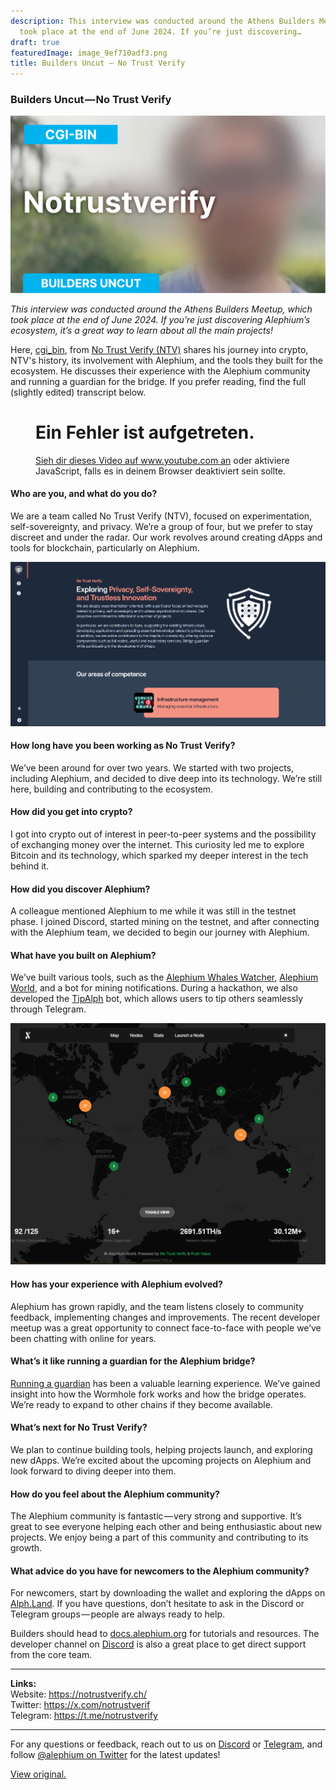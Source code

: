 ```yaml
---
description: This interview was conducted around the Athens Builders Meetup, which
  took place at the end of June 2024. If you’re just discovering…
draft: true
featuredImage: image_9ef710adf3.png
title: Builders Uncut — No Trust Verify
---
```


### Builders Uncut — No Trust Verify

![](image_9ef710adf3.png)

_This interview was conducted around the Athens Builders Meetup, which took place at the end of June 2024. If you’re just discovering Alephium’s ecosystem, it’s a great way to learn about all the main projects!_

Here, <a href="https://x.com/cg1_bin" class="markup--anchor markup--p-anchor" data-href="https://x.com/cg1_bin" rel="noopener" target="_blank">cgi_bin</a>, from <a href="https://notrustverify.ch/" class="markup--anchor markup--p-anchor" data-href="https://notrustverify.ch/" rel="noopener" target="_blank">No Trust Verify (NTV)</a> shares his journey into crypto, NTV's history, its involvement with Alephium, and the tools they built for the ecosystem. He discusses their experience with the Alephium community and running a guardian for the bridge. If you prefer reading, find the full (slightly edited) transcript below.

<figure id="6bb5" class="graf graf--figure graf--iframe graf-after--p">

<h1 id="ein-fehler-ist-aufgetreten." class="message">Ein Fehler ist aufgetreten.</h1>
<a href="https://www.youtube.com/watch?v=ac3KAyAfpAw" target="_blank">Sieh dir dieses Video auf www.youtube.com an</a> oder aktiviere JavaScript, falls es in deinem Browser deaktiviert sein sollte.
</figure>

#### Who are you, and what do you do?

We are a team called No Trust Verify (NTV), focused on experimentation, self-sovereignty, and privacy. We’re a group of four, but we prefer to stay discreet and under the radar. Our work revolves around creating dApps and tools for blockchain, particularly on Alephium.

![](image_149b9b9c0d.png)

#### How long have you been working as No Trust Verify?

We’ve been around for over two years. We started with two projects, including Alephium, and decided to dive deep into its technology. We’re still here, building and contributing to the ecosystem.

#### How did you get into crypto?

I got into crypto out of interest in peer-to-peer systems and the possibility of exchanging money over the internet. This curiosity led me to explore Bitcoin and its technology, which sparked my deeper interest in the tech behind it.

#### How did you discover Alephium?

A colleague mentioned Alephium to me while it was still in the testnet phase. I joined Discord, started mining on the testnet, and after connecting with the Alephium team, we decided to begin our journey with Alephium.

#### What have you built on Alephium?

We’ve built various tools, such as the <a href="https://x.com/AlphWhale" class="markup--anchor markup--p-anchor" data-href="https://x.com/AlphWhale" rel="noopener" target="_blank">Alephium Whales Watcher</a>, <a href="https://www.alephium.world/" class="markup--anchor markup--p-anchor" data-href="https://www.alephium.world/" rel="noopener" target="_blank">Alephium World</a>, and a bot for mining notifications. During a hackathon, we also developed the <a href="https://t.me/TipAlphBot" class="markup--anchor markup--p-anchor" data-href="https://t.me/TipAlphBot" rel="noopener" target="_blank">TipAlph</a> bot, which allows users to tip others seamlessly through Telegram.

![](image_14a7be38f3.png)

#### How has your experience with Alephium evolved?

Alephium has grown rapidly, and the team listens closely to community feedback, implementing changes and improvements. The recent developer meetup was a great opportunity to connect face-to-face with people we’ve been chatting with online for years.

#### What’s it like running a guardian for the Alephium bridge?

<a href="https://medium.com/@alephium/the-alephium-bridge-a787d90b2e4a" class="markup--anchor markup--p-anchor" data-href="https://medium.com/@alephium/the-alephium-bridge-a787d90b2e4a" target="_blank">Running a guardian</a> has been a valuable learning experience. We’ve gained insight into how the Wormhole fork works and how the bridge operates. We’re ready to expand to other chains if they become available.

#### What’s next for No Trust Verify?

We plan to continue building tools, helping projects launch, and exploring new dApps. We’re excited about the upcoming projects on Alephium and look forward to diving deeper into them.

#### How do you feel about the Alephium community?

The Alephium community is fantastic — very strong and supportive. It’s great to see everyone helping each other and being enthusiastic about new projects. We enjoy being a part of this community and contributing to its growth.

#### What advice do you have for newcomers to the Alephium community?

For newcomers, start by downloading the wallet and exploring the dApps on <a href="http://alph.land" class="markup--anchor markup--p-anchor" data-href="http://alph.land" rel="noopener" target="_blank">Alph.Land</a>. If you have questions, don’t hesitate to ask in the Discord or Telegram groups — people are always ready to help.

Builders should head to <a href="http://docs.alephium.org" class="markup--anchor markup--p-anchor" data-href="http://docs.alephium.org" rel="noopener" target="_blank">docs.alephium.org</a> for tutorials and resources. The developer channel on <a href="http://alephium.org/discord" class="markup--anchor markup--p-anchor" data-href="http://alephium.org/discord" rel="noopener" target="_blank">Discord</a> is also a great place to get direct support from the core team.

---

**Links:**  
Website: <a href="https://notrustverify.ch/" class="markup--anchor markup--p-anchor" data-href="https://notrustverify.ch/" rel="nofollow noopener" target="_blank">https://notrustverify.ch/</a>  
Twitter: <a href="https://x.com/notrustverif" class="markup--anchor markup--p-anchor" data-href="https://x.com/notrustverif" rel="nofollow noopener" target="_blank">https://x.com/notrustverif</a>  
Telegram: <a href="https://t.me/notrustverify" class="markup--anchor markup--p-anchor" data-href="https://t.me/notrustverify" rel="nofollow noopener" target="_blank">https://t.me/notrustverify</a>

---

For any questions or feedback, reach out to us on <a href="http://alephium.org/discord" class="markup--anchor markup--p-anchor" data-href="http://alephium.org/discord" rel="noopener ugc nofollow noopener" target="_blank">Discord</a> or <a href="https://t.me/alephiumgroup" class="markup--anchor markup--p-anchor" data-href="https://t.me/alephiumgroup" rel="noopener ugc nofollow noopener" target="_blank">Telegram</a>, and follow <a href="https://x.com/alephium" class="markup--anchor markup--p-anchor" data-href="https://x.com/alephium" rel="noopener ugc nofollow noopener" target="_blank">@alephium on Twitter</a> for the latest updates!

[View original.](https://medium.com/p/481c3d7503d0)
